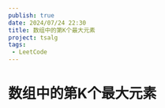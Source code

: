 ```yaml
---
publish: true
date: 2024/07/24 22:30
title: 数组中的第K个最大元素
project: tsalg
tags:
 - LeetCode
---
```


# 数组中的第K个最大元素
